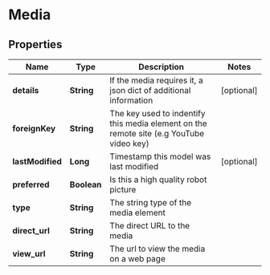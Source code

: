 
# Media

## Properties
Name | Type | Description | Notes
------------ | ------------- | ------------- | -------------
**details** | **String** | If the media requires it, a json dict of additional information |  [optional]
**foreignKey** | **String** | The key used to indentify this media element on the remote site (e.g YouTube video key) | 
**lastModified** | **Long** | Timestamp this model was last modified |  [optional]
**preferred** | **Boolean** | Is this a high quality robot picture | 
**type** | **String** | The string type of the media element |
**direct_url** | **String** | The direct URL to the media |
**view_url** | **String** | The url to view the media on a web page |



